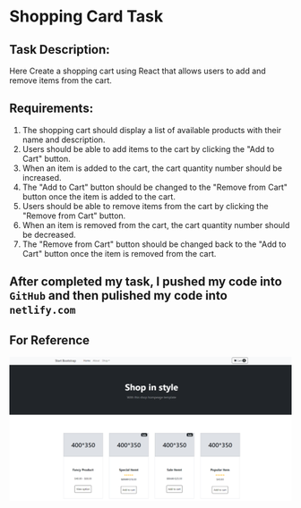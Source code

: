 # Shopping Card Task

## Task Description:

   Here Create a shopping cart using React that allows users to add and remove items from the cart. 

   ## Requirements:
1. The shopping cart should display a list of available products with their name and description.
2. Users should be able to add items to the cart by clicking the "Add to Cart" button.
3. When an item is added to the cart, the cart quantity number should be increased.
4. The "Add to Cart" button should be changed to the "Remove from Cart" button once the item is added to the cart.
5. Users should be able to remove items from the cart by clicking the "Remove from Cart" button.
6. When an item is removed from the cart, the cart quantity number should be decreased.
7. The "Remove from Cart" button should be changed back to the "Add to Cart" button once the item is removed from the cart.

## After completed my task, I pushed my code into `GitHub` and then pulished my code into `netlify.com`

## For Reference

![alt text](image.png)